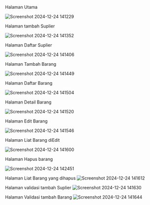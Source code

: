 Halaman Utama

![Screenshot 2024-12-24 141229](https://github.com/user-attachments/assets/020a6313-25c2-41b8-80a8-0b216f3d6784)


Halaman tambah Suplier

![Screenshot 2024-12-24 141352](https://github.com/user-attachments/assets/13bcc6f2-bbf3-4540-8060-75d1b2184c05)


Halaman Daftar Suplier

![Screenshot 2024-12-24 141406](https://github.com/user-attachments/assets/bcf0aff0-a0f8-413d-8237-aeaed18f446f)


Halaman Tambah Barang

![Screenshot 2024-12-24 141449](https://github.com/user-attachments/assets/41f24c6d-1ca9-4fab-a333-2110fa0d79cf)


Halaman Daftar Barang

![Screenshot 2024-12-24 141504](https://github.com/user-attachments/assets/d7dfa425-9df7-493f-a9a1-93d467fab152)


Halaman Detail Barang

![Screenshot 2024-12-24 141520](https://github.com/user-attachments/assets/3e5dbccc-fb04-49d0-86be-da6702fd60ba)


Halaman Edit Barang

![Screenshot 2024-12-24 141546](https://github.com/user-attachments/assets/5ae6eba1-9155-4f26-8156-0702bb3a97b7)


Halaman Liat Barang diEdit

![Screenshot 2024-12-24 141600](https://github.com/user-attachments/assets/804feddd-cb6b-42c0-907e-dd8c57d3d431)


Halaman Hapus barang

![Screenshot 2024-12-24 142451](https://github.com/user-attachments/assets/b6a65616-986e-4336-8074-4d204d5b02ef)


Halaman Liat Barang yang dihapus
![Screenshot 2024-12-24 141612](https://github.com/user-attachments/assets/6a5c29c7-8422-40e2-adfd-4caa21c7aa42)


Halaman validasi tambah Suplier
![Screenshot 2024-12-24 141630](https://github.com/user-attachments/assets/1505c599-01d1-46a3-a036-6dcb4bb5d777)


Halaman Validasi tambah Barang
![Screenshot 2024-12-24 141644](https://github.com/user-attachments/assets/5952d39c-fc2c-4cc1-805e-3fc7dcaa34d7)
